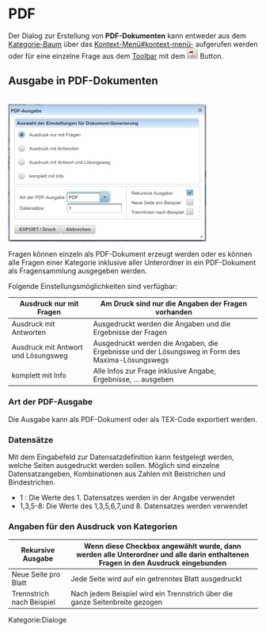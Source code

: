 # PDF
Der Dialog zur Erstellung von **PDF-Dokumenten** kann entweder aus dem [Kategorie-Baum](../Ordnerverwaltung/index.md) über das [Kontext-Menü#kontext-menü-](../Ordnerverwaltung#kontext-menü-/index.md#kontext-menü-) aufgerufen werden oder für eine einzelne Frage aus dem [Toolbar](../Toolbar/index.md) mit dem ![22px-ClipCapIt-180618-222240.PNG](22px-ClipCapIt-180618-222240.PNG) Button.

## Ausgabe in PDF-Dokumenten
<br>![400px-ClipCapIt-180619-221709.PNG](400px-ClipCapIt-180619-221709.PNG)

Fragen können einzeln als PDF-Dokument erzeugt werden oder es können alle Fragen einer Kategorie inklusive aller Unterordner in ein PDF-Dokument als Fragensammlung ausgegeben werden. 

Folgende Einstellungsmöglichkeiten sind verfügbar:

<div  class="wikitable" >

| Ausdruck nur mit Fragen             | Am Druck sind nur die Angaben der Fragen vorhanden                                               |
|-------------------------------------|--------------------------------------------------------------------------------------------------|
| Ausdruck mit Antworten              | Ausgedruckt werden die Angaben und die Ergebnisse der Fragen                                     |
| Ausdruck mit Antwort und Lösungsweg | Ausgedruckt werden die Angaben, die Ergebnisse und der Lösungsweg in Form des Maxima-Lösungswegs |
| komplett mit Info                   | Alle Infos zur Frage inklusive Angabe, Ergebnisse, … ausgeben                                    |
</div>

### Art der PDF-Ausgabe
Die Ausgabe kann als PDF-Dokument oder als TEX-Code exportiert werden.

### Datensätze
Mit dem Eingabefeld zur Datensatzdefinition kann festgelegt werden, welche Seiten ausgedruckt werden sollen.
Möglich sind einzelne Datensatzangeben, Kombinationen aus Zahlen mit Beistrichen und Bindestrichen.
* 1 : Die Werte des 1. Datensatzes werden in der Angabe verwendet
* 1,3,5-8: Die Werte des 1,3,5,6,7,und 8. Datensatzes werden verwendet

### Angaben für den Ausdruck von Kategorien
<div  class="wikitable" >

| Rekursive Ausgabe         | Wenn diese Checkbox angewählt wurde, dann werden alle Unterordner und alle darin enthaltenen Fragen in den Ausdruck eingebunden |
|---------------------------|---------------------------------------------------------------------------------------------------------------------------------|
| Neue Seite pro Blatt      | Jede Seite wird auf ein getrenntes Blatt ausgedruckt                                                                            |
| Trennstrich nach Beispiel | Nach jedem Beispiel wird ein Trennstrich über die ganze Seitenbreite gezogen                                                    |
</div>


Kategorie:Dialoge

